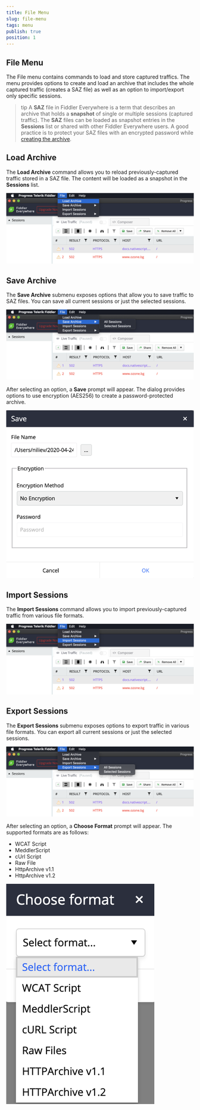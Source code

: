 ```yaml
---
title: File Menu
slug: file-menu
tags: menu
publish: true
position: 1
---
```


## File Menu

The File menu contains commands to load and store captured traffics. The menu provides options to create and load an archive that includes the whole captured traffic (creates a SAZ file) as well as an option to import/export only specific sessions.

>tip A **SAZ** file in Fiddler Everywhere is a term that describes an archive that holds a **snapshot** of single or multiple sessions (captured traffic). The **SAZ** files can be loaded as snapshot entries in the **Sessions** list or shared with other Fiddler Everywhere users. A good practice is to protect your SAZ files with an encrypted password while [creating the archive](#save-archive).


## Load Archive

The **Load Archive** command allows you to reload previously-captured traffic stored in a SAZ file. The content will be loaded as a snapshot in the **Sessions** list.

![load-archive](../../images/menu/menu-load-archive.png)

## Save Archive

The **Save Archive** submenu exposes options that allow you to save traffic to SAZ files. You can save all current sessions or just the selected sessions. 

![save-archive](../../images/menu/menu-save-archive-001.png)

After selecting an option, a **Save** prompt will appear. The dialog provides options to use encryption (AES256) to create a password-protected archive.

![save-archive-choose-format](../../images/menu/menu-save-archive-002.png)

## Import Sessions

The **Import Sessions** command allows you to import previously-captured traffic from various file formats.

![import-sessions](../../images/menu/menu-import-sessions.png)

## Export Sessions

The **Export Sessions** submenu exposes options to export traffic in various file formats. You can export all current sessions or just the selected sessions. 

![export-sessions](../../images/menu/menu-export-sessions-001.png)

After selecting an option, a **Choose Format** prompt will appear. The supported formats are as follows:
- WCAT Script
- MeddlerScript
- cUrl Script
- Raw File
- HttpArchive v1.1
- HttpArchive v1.2

![export-sessions-choose-format](../../images/menu/menu-export-sessions-002.png)